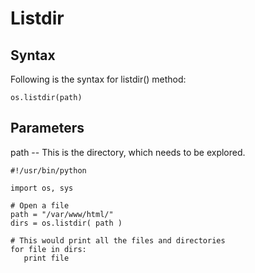 # Listdir

## Syntax

Following is the syntax for listdir\(\) method:

```text
os.listdir(path)
```

## Parameters

path -- This is the directory, which needs to be explored.

```text
#!/usr/bin/python

import os, sys

# Open a file
path = "/var/www/html/"
dirs = os.listdir( path )

# This would print all the files and directories
for file in dirs:
   print file
```

